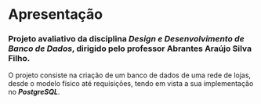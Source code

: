 # Apresentação
### Projeto avaliativo da disciplina _Design e Desenvolvimento de Banco de Dados_, dirigido pelo professor Abrantes Araújo Silva Filho.  
 O projeto consiste na criação de um banco de dados de uma rede de lojas, desde o modelo físico até requisições, tendo em vista a sua implementação no ***PostgreSQL***.

